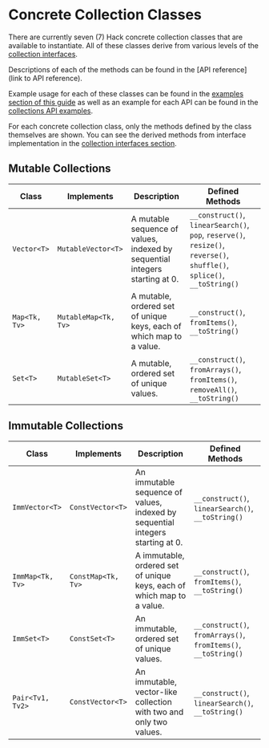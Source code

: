 # Concrete Collection Classes

There are currently seven (7) Hack concrete collection classes that are available to instantiate. All of these classes derive from various levels of the [collection interfaces](./interfaces.md). 

Descriptions of each of the methods can be found in the [API reference](link to API reference).

Example usage for each of these classes can be found in the [examples section of this guide](./examples.md) as well as an example for each API can be found in the [collections API examples](../../api-examples/collections-examples).

For each concrete collection class, only the methods defined by the class themselves are shown. You can see the derived methods from interface implementation in the [collection interfaces section](./interfaces.md).

## Mutable Collections

Class | Implements | Description | Defined Methods
------|------------|-------------|----------------
`Vector<T>` | `MutableVector<T>` | A mutable sequence of values, indexed by sequential integers starting at 0. | `__construct()`, `linearSearch()`, `pop`, `reserve()`, `resize()`, `reverse()`, `shuffle()`, `splice()`, `__toString()`
`Map<Tk, Tv>` | `MutableMap<Tk, Tv>` | A mutable, ordered set of unique keys, each of which map to a value. | `__construct()`, `fromItems()`, `__toString()`
`Set<T>` | `MutableSet<T>` | A mutable, ordered set of unique values. | `__construct()`, `fromArrays()`, `fromItems()`, `removeAll()`, `__toString()`

## Immutable Collections

Class | Implements | Description | Defined Methods
------|------------|-------------|----------------
`ImmVector<T>` | `ConstVector<T>` | An immutable sequence of values, indexed by sequential integers starting at 0. | `__construct()`, `linearSearch()`, `__toString()`
`ImmMap<Tk, Tv>` | `ConstMap<Tk, Tv>` | A immutable, ordered set of unique keys, each of which map to a value. | `__construct()`, `fromItems()`, `__toString()`
`ImmSet<T>` | `ConstSet<T>` |  An immutable, ordered set of unique values. | `__construct()`, `fromArrays()`, `fromItems()`, `__toString()`
`Pair<Tv1, Tv2>` | `ConstVector<T>` | An immutable, vector-like collection with two and only two values. | `__construct()`, `linearSearch()`, `__toString()`
